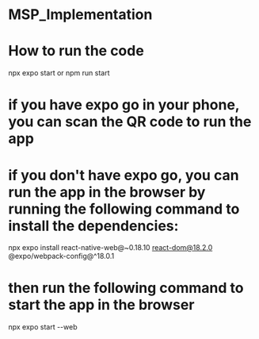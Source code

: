 # MSP_Implementation

# How to run the code

npx expo start
or
npm run start

# if you have expo go in your phone, you can scan the QR code to run the app

# if you don't have expo go, you can run the app in the browser by running the following command to install the dependencies:

npx expo install react-native-web@~0.18.10 react-dom@18.2.0 @expo/webpack-config@^18.0.1

# then run the following command to start the app in the browser

npx expo start --web
